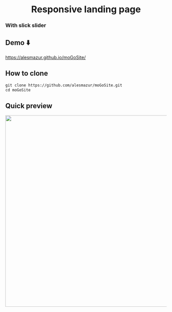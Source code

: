 

<h1 align="center" class="h1" >Responsive landing page</h1>
<h3>With slick slider   </h3>

## Demo ⬇️
   https://alesmazur.github.io/moGoSite/

## How to clone 

```xml
git clone https://github.com/alesmazur/moGoSite.git
cd moGoSite
```

## Quick preview

<p><img src="https://lh3.googleusercontent.com/drive-viewer/AITFw-z0lc5NSoatU1XV_KZXFoJquU2Noo9TTJDM3d-GqxP1bgaEbNXfWGbBohcw_TtA1ol7u-38j8qHfro7N_THrEX8V6eC=s1600"  width="600" heigth="auto" >   </p>

